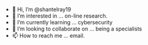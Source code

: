 - 👋 Hi, I’m @shantelray19
- 👀 I’m interested in ... on-line research.
- 🌱 I’m currently learning ... cybersecurity 
- 💞️ I’m looking to collaborate on ... being a specialists 
- 📫 How to reach me ... email.

<!---
shantelray19/shantelray19 is a ✨ special ✨ repository because its `README.md` (this file) appears on your GitHub profile.
You can click the Preview link to take a look at your changes.
--->
